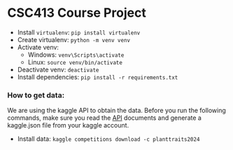 # CSC413 Course Project

- Install `virtualenv`: `pip install virtualenv`
- Create virtualenv: `python -m venv venv`
- Activate venv:
    - Windows: `venv\Scripts\activate`
    - Linux: `source venv/bin/activate`
- Deactivate venv: `deactivate`
- Install dependencies: `pip install -r requirements.txt`

### How to get data:
We are using the kaggle API to obtain the data. Before you run the following commands, make sure you read the [API](https://github.com/Kaggle/kaggle-api/blob/main/docs/README.md) documents and generate a kaggle.json file from your kaggle account.
- Install data: `kaggle competitions download -c planttraits2024`